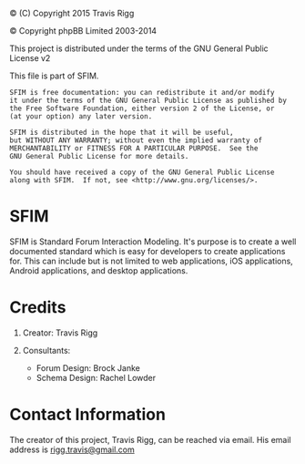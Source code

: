 © (C) Copyright 2015 Travis Rigg

© Copyright phpBB Limited 2003-2014

This project is distributed under the terms of the GNU General Public License v2

This file is part of SFIM.

    SFIM is free documentation: you can redistribute it and/or modify
    it under the terms of the GNU General Public License as published by
    the Free Software Foundation, either version 2 of the License, or
    (at your option) any later version.

    SFIM is distributed in the hope that it will be useful,
    but WITHOUT ANY WARRANTY; without even the implied warranty of
    MERCHANTABILITY or FITNESS FOR A PARTICULAR PURPOSE.  See the
    GNU General Public License for more details.

    You should have received a copy of the GNU General Public License
    along with SFIM.  If not, see <http://www.gnu.org/licenses/>.

# SFIM
SFIM is Standard Forum Interaction Modeling. It's purpose is to create a well
documented standard which is easy for developers to create applications for.
This can include but is not limited to web applications, iOS applications,
Android applications, and desktop applications.

# Credits
1. Creator:
		Travis Rigg

2. Consultants:
	* Forum Design:
			Brock Janke
	* Schema Design:
			Rachel Lowder

# Contact Information
The creator of this project, Travis Rigg, can be reached via email. His email
address is rigg.travis@gmail.com
